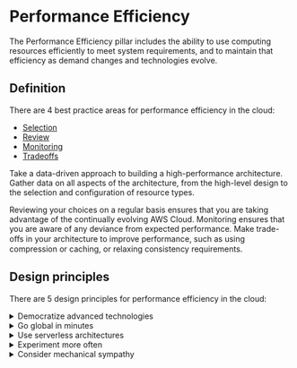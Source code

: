 # Performance Efficiency
The Performance Efficiency pillar includes the ability to use computing resources efficiently to meet system requirements, and to maintain that efficiency as demand changes and technologies evolve.

## **Definition**
There are 4 best practice areas for performance efficiency in the cloud:

- [Selection](best-practices/selection/index.md)
- [Review](best-practices/review.md)
- [Monitoring](best-practices/monitoring.md)
- [Tradeoffs](best-practices/tradeoffs.md)

Take a data-driven approach to building a high-performance architecture. Gather data on all aspects of the architecture, from the high-level design to the selection and configuration of resource types.

Reviewing your choices on a regular basis ensures that you are taking advantage of the continually evolving AWS Cloud. Monitoring ensures that you are aware of any deviance from expected performance. Make trade-oﬀs in your architecture to improve performance, such as using compression or caching, or relaxing consistency requirements.

## **Design principles**
There are 5 design principles for performance efficiency in the cloud:
<details>
<summary>Democratize advanced technologies</summary>
<p>
Make advanced technology implementation easier for your team by delegating complex tasks to your cloud vendor. Rather than asking your IT team to learn about hosting and running a new technology, consider consuming the technology as a service. For example, NoSQL databases, media transcoding, and machine learning are all technologies that require specialized expertise. In the cloud, these technologies become services that your team can consume, allowing your team to focus on product development rather than resource provisioning and management.
</p>
</details>
<details>
<summary>Go global in minutes</summary>
<p>
Deploying your workload in multiple AWS Regions around the world allows you to provide lower latency and a better experience for your customers at minimal cost.
</p>
</details>
<details>
<summary>Use serverless architectures</summary>
<p>
Serverless architectures remove the need for you to run and maintain physical servers for traditional compute activities. For example, serverless storage services can act as static websites (removing the need for web servers) and event services can host code. This removes the operational burden of managing physical servers, and can lower transactional costs because managed services operate at cloud scale.
</p>
</details>
<details>
<summary>Experiment more often</summary>
<p>
With virtual and automatable resources, you can quickly carry out comparative testing using different types of instances, storage, or configurations.
</p>
</details>
<details>
<summary>Consider mechanical sympathy</summary>
<p>
Understand how cloud services are consumed and always use the technology approach that aligns best with your workload goals. For example, consider data access patterns when you select database or storage approaches.
</p>
</details>